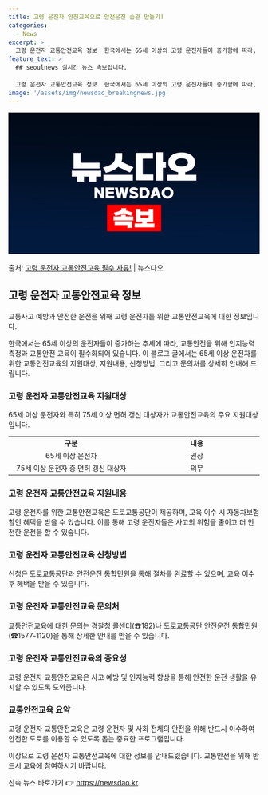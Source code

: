 ```yaml
---
title: 고령 운전자 안전교육으로 안전운전 습관 만들기!
categories:
  - News
excerpt: >
  고령 운전자 교통안전교육 정보  한국에서는 65세 이상의 고령 운전자들이 증가함에 따라, 교통사고 위험을 줄…
feature_text: >
  ## seoulnews 실시간 뉴스 속보입니다.

  고령 운전자 교통안전교육 정보  한국에서는 65세 이상의 고령 운전자들이 증가함에 따라, 교통사고 위험을 줄…
image: '/assets/img/newsdao_breakingnews.jpg'
---
```


![뉴스다오 속보](/assets/img/newsdao_breakingnews.jpg)

<p>출처: <a href="https://newsdao.kr/4351" rel="dofollow">고령 운전자 교통안전교육 필수 사유!</a> | 뉴스다오</p>

<h2 data-ke-size="size26">고령 운전자 교통안전교육 정보</h2>
교통사고 예방과 안전한 운전을 위해 고령 운전자를 위한 교통안전교육에 대한 정보입니다.

<p data-ke-size="size16">한국에서는 65세 이상의 운전자들이 증가하는 추세에 따라, 교통안전을 위해 인지능력 측정과 교통안전 교육이 필수화되어 있습니다. 이 블로그 글에서는 65세 이상 운전자를 위한 교통안전교육의 지원대상, 지원내용, 신청방법, 그리고 문의처를 상세히 안내해 드립니다.</p>

<h3>고령 운전자 교통안전교육 지원대상</h3>
<p data-ke-size="size16">65세 이상 운전자와 특히 75세 이상 면허 갱신 대상자가 교통안전교육의 주요 지원대상입니다.</p>
<table style="width: 100%;" data-ke-style="text-align: center;"><tbody><tr><td style="width: 33.3333%; text-align: center;"><b>구분</b></td><td style="width: 33.3333%; text-align: center;"><b>내용</b></td></tr><tr><td style="width: 33.3333%; text-align: center;">65세 이상 운전자</td><td style="width: 33.3333%; text-align: center;">권장</td></tr><tr><td style="width: 33.3333%; text-align: center;">75세 이상 운전자 중 면허 갱신 대상자</td><td style="width: 33.3333%; text-align: center;">의무</td></tr></tbody></table>

<h3>고령 운전자 교통안전교육 지원내용</h3>
<p data-ke-size="size16">고령 운전자를 위한 교통안전교육은 도로교통공단이 제공하며, 교육 이수 시 자동차보험 할인 혜택을 받을 수 있습니다. 이를 통해 고령 운전자들은 사고의 위험을 줄이고 더 안전한 운전을 할 수 있습니다.</p>

<h3>고령 운전자 교통안전교육 신청방법</h3>
<p data-ke-size="size16">신청은 도로교통공단과 안전운전 통합민원을 통해 절차를 완료할 수 있으며, 교육 이수 후 혜택을 받을 수 있습니다.</p>

<h3>고령 운전자 교통안전교육 문의처</h3>
<p data-ke-size="size16">교통안전교육에 대한 문의는 경찰청 콜센터(☎182)나 도로교통공단 안전운전 통합민원(☎1577-1120)을 통해 상세한 안내를 받을 수 있습니다.</p>

<h3>고령 운전자 교통안전교육의 중요성</h3>
<p data-ke-size="size16">고령 운전자 교통안전교육은 사고 예방 및 인지능력 향상을 통해 안전한 운전 생활을 유지할 수 있도록 도와줍니다.</p>

<h3>교통안전교육 요약</h3>
<p data-ke-size="size16">고령 운전자 교통안전교육은 고령 운전자 및 사회 전체의 안전을 위해 반드시 이수하여 안전한 도로를 이용할 수 있도록 돕는 중요한 프로그램입니다.</p>

이상으로 고령 운전자 교통안전교육에 대한 정보를 안내드렸습니다. 교통안전을 위해 반드시 교육에 참여하시기 바랍니다. 

신속 뉴스 바로가기 👉 <a href="https://newsdao.kr" rel="dofollow">https://newsdao.kr</a>


